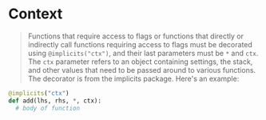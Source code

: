 # Context

> Functions that require access to flags or functions that directly or indirectly call functions requiring access to flags must be decorated using `@implicits("ctx")`, and their last parameters must be `*` and `ctx`. The `ctx` parameter refers to an object containing settings, the stack, and other values that need to be passed around to various functions. The decorator is from the implicits package. Here's an example:
```python
@implicits("ctx")
def add(lhs, rhs, *, ctx):
  # body of function
```
